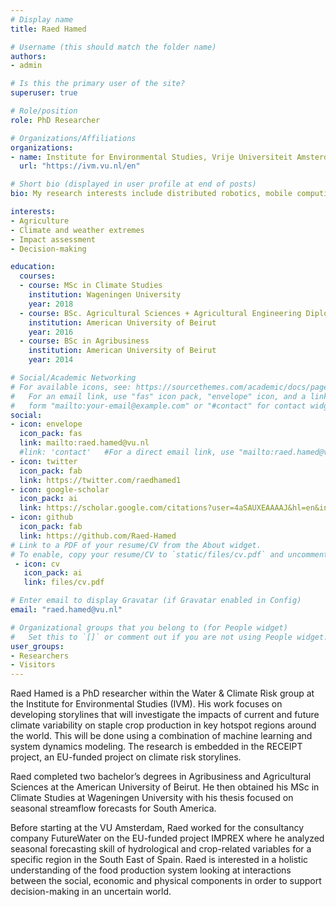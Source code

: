 ```yaml
---
# Display name
title: Raed Hamed

# Username (this should match the folder name)
authors:
- admin

# Is this the primary user of the site?
superuser: true

# Role/position
role: PhD Researcher

# Organizations/Affiliations
organizations:
- name: Institute for Environmental Studies, Vrije Universiteit Amsterdam
  url: "https://ivm.vu.nl/en"

# Short bio (displayed in user profile at end of posts)
bio: My research interests include distributed robotics, mobile computing and programmable matter.

interests:
- Agriculture
- Climate and weather extremes
- Impact assessment
- Decision-making

education:
  courses:
  - course: MSc in Climate Studies
    institution: Wageningen University
    year: 2018
  - course: BSc. Agricultural Sciences + Agricultural Engineering Diploma
    institution: American University of Beirut
    year: 2016
  - course: BSc in Agribusiness
    institution: American University of Beirut
    year: 2014

# Social/Academic Networking
# For available icons, see: https://sourcethemes.com/academic/docs/page-builder/#icons
#   For an email link, use "fas" icon pack, "envelope" icon, and a link in the
#   form "mailto:your-email@example.com" or "#contact" for contact widget.
social:
- icon: envelope
  icon_pack: fas
  link: mailto:raed.hamed@vu.nl
  #link: 'contact'   #For a direct email link, use "mailto:raed.hamed@vu.nl".
- icon: twitter
  icon_pack: fab
  link: https://twitter.com/raedhamed1
- icon: google-scholar
  icon_pack: ai
  link: https://scholar.google.com/citations?user=4aSAUXEAAAAJ&hl=en&inst=4393003693960974403&oi=sra
- icon: github
  icon_pack: fab
  link: https://github.com/Raed-Hamed
# Link to a PDF of your resume/CV from the About widget.
# To enable, copy your resume/CV to `static/files/cv.pdf` and uncomment the lines below.
 - icon: cv
   icon_pack: ai
   link: files/cv.pdf

# Enter email to display Gravatar (if Gravatar enabled in Config)
email: "raed.hamed@vu.nl"

# Organizational groups that you belong to (for People widget)
#   Set this to `[]` or comment out if you are not using People widget.
user_groups:
- Researchers
- Visitors
---
```


Raed Hamed is a PhD researcher within the Water & Climate Risk group at the Institute for Environmental Studies (IVM). His work focuses on developing storylines that will investigate the impacts of current and future climate variability on staple crop production in key hotspot regions around the world. This will be done using a combination of machine learning and system dynamics modeling. The research is embedded in the RECEIPT project, an EU-funded project on climate risk storylines.

Raed completed two bachelor’s degrees in Agribusiness and Agricultural Sciences at the American University of Beirut. He then obtained his MSc in Climate Studies at Wageningen University with his thesis focused on seasonal streamflow forecasts for South America.

Before starting at the VU Amsterdam, Raed worked for the consultancy company FutureWater on the EU-funded project IMPREX where he analyzed seasonal forecasting skill of hydrological and crop-related variables for a specific region in the South East of Spain. Raed is interested in a holistic understanding of the food production system looking at interactions between the social, economic and physical components in order to support decision-making in an uncertain world.
